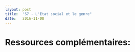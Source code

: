 ```yaml
---
layout: post
title:  "S7 - L'Etat social et le genre"
date:   2016-11-08
---
```

# Ressources complémentaires:


